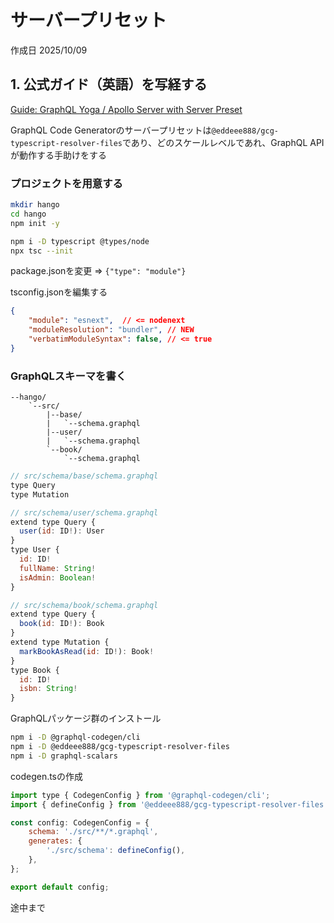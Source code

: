 # サーバープリセット

作成日 2025/10/09

## 1. 公式ガイド（英語）を写経する

[Guide: GraphQL Yoga / Apollo Server with Server Preset](https://the-guild.dev/graphql/codegen/docs/guides/graphql-server-apollo-yoga-with-server-preset)

GraphQL Code Generatorのサーバープリセットは`@eddeee888/gcg-typescript-resolver-files`であり、どのスケールレベルであれ、GraphQL APIが動作する手助けをする

### プロジェクトを用意する

```bash
mkdir hango
cd hango
npm init -y

npm i -D typescript @types/node
npx tsc --init
```

package.jsonを変更 => `{"type": "module"}`

tsconfig.jsonを編集する

```json
{
    "module": "esnext",  // <= nodenext
    "moduleResolution": "bundler", // NEW
    "verbatimModuleSyntax": false, // <= true
}
```

### GraphQLスキーマを書く

```text
--hango/
    `--src/
        |--base/
        |   `--schema.graphql
        |--user/
        |   `--schema.graphql
        `--book/
            `--schema.graphql
```

```javascript
// src/schema/base/schema.graphql
type Query
type Mutation

// src/schema/user/schema.graphql
extend type Query {
  user(id: ID!): User
}
type User {
  id: ID!
  fullName: String!
  isAdmin: Boolean!
}

// src/schema/book/schema.graphql
extend type Query {
  book(id: ID!): Book
}
extend type Mutation {
  markBookAsRead(id: ID!): Book!
}
type Book {
  id: ID!
  isbn: String!
}
```

GraphQLパッケージ群のインストール

```bash
npm i -D @graphql-codegen/cli
npm i -D @eddeee888/gcg-typescript-resolver-files
npm i -D graphql-scalars
```

codegen.tsの作成

```javascript
import type { CodegenConfig } from '@graphql-codegen/cli';
import { defineConfig } from '@eddeee888/gcg-typescript-resolver-files';

const config: CodegenConfig = {
    schema: './src/**/*.graphql',
    generates: {
        './src/schema': defineConfig(),
    },
};

export default config;
```

途中まで
